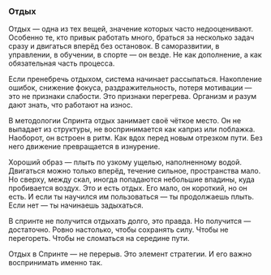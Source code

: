 ### Отдых

Отдых — одна из тех вещей, значение которых часто недооценивают. Особенно те, кто привык работать много, браться за несколько задач сразу и двигаться вперёд без остановок. В саморазвитии, в управлении, в обучении, в спорте — он везде. Не как дополнение, а как обязательная часть процесса.

Если пренебречь отдыхом, система начинает рассыпаться. Накопление ошибок, снижение фокуса, раздражительность, потеря мотивации — это не признаки слабости. Это признаки перегрева. Организм и разум дают знать, что работают на износ.

В методологии Спринта отдых занимает своё чёткое место. Он не выпадает из структуры, не воспринимается как каприз или поблажка. Наоборот, он встроен в ритм. Как вдох перед новым отрезком пути. Без него движение превращается в изнурение.

Хороший образ — плыть по узкому ущелью, наполненному водой. Двигаться можно только вперёд, течение сильное, пространства мало. Но сверху, между скал, иногда попадаются небольшие впадины, куда пробивается воздух. Это и есть отдых. Его мало, он короткий, но он есть. И если ты научился им пользоваться — ты продолжаешь плыть. Если нет — ты начинаешь задыхаться.

В спринте не получится отдыхать долго, это правда. Но получится — достаточно. Ровно настолько, чтобы сохранять силу. Чтобы не перегореть. Чтобы не сломаться на середине пути.

Отдых в Спринте — не перерыв. Это элемент стратегии. И его важно воспринимать именно так.